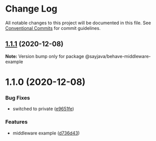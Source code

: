 # Change Log

All notable changes to this project will be documented in this file.
See [Conventional Commits](https://conventionalcommits.org) for commit guidelines.

## [1.1.1](https://github.com/sayjava/flyt/compare/@sayjava/behave-middleware-example@1.1.0...@sayjava/behave-middleware-example@1.1.1) (2020-12-08)

**Note:** Version bump only for package @sayjava/behave-middleware-example





# 1.1.0 (2020-12-08)


### Bug Fixes

* switched to private ([e9651fe](https://github.com/sayjava/flyt/commit/e9651fe1e29f257bca6186efb6e29757369447a2))


### Features

* middleware example ([d736d43](https://github.com/sayjava/flyt/commit/d736d4349ab5d75c7549e451bc091cd00980aeb6))
